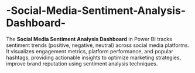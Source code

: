 # -Social-Media-Sentiment-Analysis-Dashboard-
The **Social Media Sentiment Analysis Dashboard** in Power BI tracks sentiment trends (positive, negative, neutral) across social media platforms. It visualizes engagement metrics, platform performance, and popular hashtags, providing actionable insights to optimize marketing strategies, improve brand reputation using sentiment analysis techniques.
